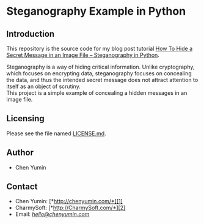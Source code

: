 **Steganography Example in Python**
========================


Introduction
------------------------
This repository is the source code for my blog post tutorial [How To Hide a Secret Message in an Image File – Steganography in Python](http://chenyumin.com/p/how-to-hide-a-secret-message-in-an-image-file-steganography-in-python).  

Steganography is a way of hiding critical information. Unlike cryptography, which focuses on encrypting data, steganography focuses on concealing the data, and thus the intended secret message does not attract attention to itself as an object of scrutiny.  
This project is a simple example of concealing a hidden messages in an image file. 


Licensing
------------------------
Please see the file named [LICENSE.md](LICENSE.md).


Author
------------------------
* Chen Yumin  


Contact
------------------------
* Chen Yumin: [*http://chenyumin.com/*][1]
* CharmySoft: [*http://CharmySoft.com/*][2]  
* Email: [*hello@chenyumin.com*](mailto:hello@chenyumin.com)  

[1]: http://chenyumin.com/ "Chen Yumin"
[2]: http://www.CharmySoft.com/ "CharmySoft"